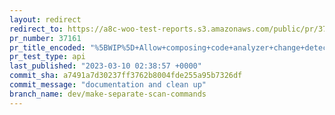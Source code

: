 ```yaml
---
layout: redirect
redirect_to: https://a8c-woo-test-reports.s3.amazonaws.com/public/pr/37161/api/index.html
pr_number: 37161
pr_title_encoded: "%5BWIP%5D+Allow+composing+code+analyzer+change+detections+%28hooks%2C+templates%2C+db%2C+schema%29"
pr_test_type: api
last_published: "2023-03-10 02:38:57 +0000"
commit_sha: a7491a7d30237ff3762b8004fde255a95b7326df
commit_message: "documentation and clean up"
branch_name: dev/make-separate-scan-commands
---
```

